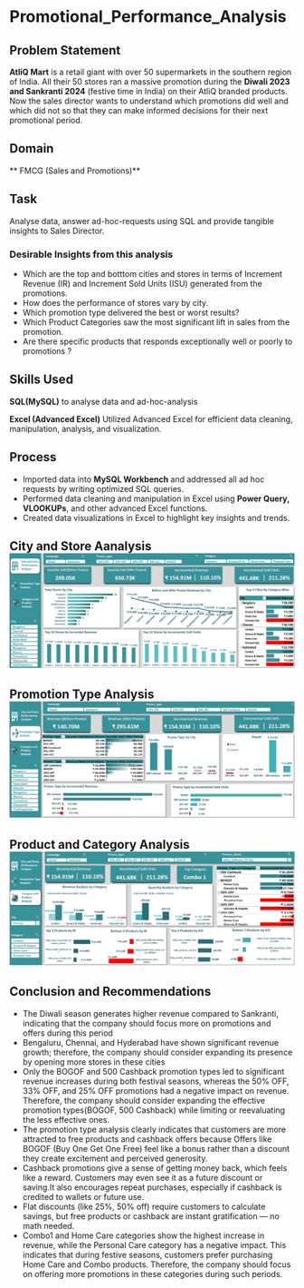# Promotional_Performance_Analysis

## Problem Statement
**AtliQ Mart** is a retail giant with over 50 supermarkets in the southern region of India. All their 50 stores ran a massive promotion during the **Diwali 2023 and Sankranti 2024** (festive time in India) on their AtliQ branded products. Now the sales director wants to understand which promotions did well and which did not so that they can make informed decisions for their next promotional period. 

## Domain 
** FMCG (Sales and Promotions)**

## Task
Analyse data, answer ad-hoc-requests using SQL and provide tangible insights to Sales Director.
### Desirable Insights from this analysis
* Which are the top and botttom cities and stores in terms of Increment Revenue (IR) and Increment Sold Units (ISU) generated from the promotions.
* How does the performance of stores vary by city.
* Which promotion type delivered the best or worst results?
* Which Product Categories saw the most significant lift in sales from the promotion.
* Are there specific products that responds exceptionally well or poorly to promotions ?

## Skills Used
 **SQL(MySQL)** to analyse data and ad-hoc-analysis
 
**Excel (Advanced Excel)** Utilized Advanced Excel for efficient data cleaning, manipulation, analysis, and visualization.

## Process
* Imported data into **MySQL Workbench** and addressed all ad hoc requests by writing optimized SQL queries.
* Performed data cleaning and manipulation in Excel using **Power Query, VLOOKUPs**, and other advanced Excel functions.
* Created data visualizations in Excel to highlight key insights and trends.

## City and Store Aanalysis  ![](Promotion_City.jpg)

## Promotion Type Analysis   ![](Promotion_type.jpg)

## Product and Category Analysis ![](Promotion_Category.jpg)

## Conclusion and Recommendations
* The Diwali season generates higher revenue compared to Sankranti, indicating that the company should focus more on promotions and offers during this period
* Bengaluru, Chennai, and Hyderabad have shown significant revenue growth; therefore, the company should consider expanding its presence by opening more stores in these cities
* Only the BOGOF and 500 Cashback promotion types led to significant revenue increases during both festival seasons, whereas the 50% OFF, 33% OFF, and 25% OFF promotions had a negative impact on revenue. 
  Therefore, the company should consider expanding the effective promotion types(BOGOF, 500 Cashback) while limiting or reevaluating the less effective ones.
* The promotion type analysis clearly indicates that customers are more attracted to free products and cashback offers because Offers like BOGOF (Buy One Get One Free) feel like a bonus rather than a discount  
  they create excitement and perceived generosity.
* Cashback promotions give a sense of getting money back, which feels like a reward. Customers may even see it as a future discount or saving.It also encourages repeat purchases, especially if cashback is 
  credited to wallets or future use.
* Flat discounts (like 25%, 50% off) require customers to calculate savings, but free products or cashback are instant gratification — no math needed.
* Combo1 and Home Care categories show the highest increase in revenue, while the Personal Care category has a negative impact. This indicates that during festive seasons, customers prefer purchasing Home Care 
  and Combo products. Therefore, the company should focus on offering more promotions in these categories during such periods.

